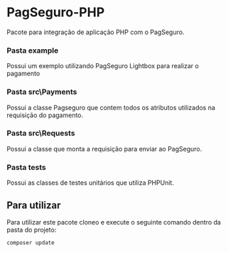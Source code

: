 # PagSeguro-PHP
 Pacote para integração de aplicação PHP com o PagSeguro.

### Pasta example
Possui um exemplo utilizando PagSeguro Lightbox para realizar o pagamento

### Pasta src\Payments
Possui a classe Pagseguro que contem todos os atributos utilizados na requisição do pagamento.

### Pasta src\Requests
Possui a classe que monta a requisição para enviar ao PagSeguro.

### Pasta tests
Possui as classes de testes unitários que utiliza PHPUnit.

## Para utilizar
Para utilizar este pacote cloneo e execute o seguinte comando dentro da pasta do projeto:
```
composer update
```